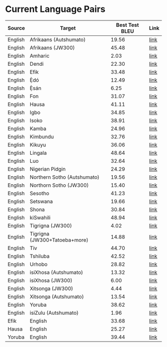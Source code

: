 # Current Language Pairs



| Source | Target | Best Test BLEU | Link |
---------|--------|-----------|------|
| English | Afrikaans (Autshumato) | 19.56 | [link](https://github.com/masakhane-io/masakhane/tree/master/en-af/autshumato-baseline) |
| English | Afrikaans (JW300) | 45.48 | [link](https://github.com/masakhane-io/masakhane/tree/master/en-af/jw300-baseline) |
| English | Amharic | 2.03 | [link](https://github.com/masakhane-io/masakhane/tree/master/en-am/jw300-amharic-baseline) |
| English | Dendi | 22.30 | [link](https://github.com/Jamiil92/masakhane/tree/master/en-ddn/live.bible.is-baseline) |
| English | Efik | 33.48 | [link](https://github.com/masakhane-io/masakhane/tree/master/en-efi/jw300-baseline) |
| English | Ẹ̀dó | 12.49 | [link](https://github.com/masakhane-io/masakhane/tree/master/en-bin/jw300-baseline) |
| English | Ẹ̀sán | 6.25 | [link](https://github.com/masakhane-io/masakhane/tree/master/en-ish/jw300-baseline) |
| English | Fon | 31.07 | [link](https://github.com/masakhane-io/masakhane/tree/master/en-fon/jw300-baseline) |
| English | Hausa | 41.11 | [link](https://github.com/masakhane-io/masakhane/tree/master/en-ha/opus_en_ha_baseline) |
| English | Igbo | 34.85 | [link](https://github.com/masakhane-io/masakhane/tree/master/en-ig/jw300-baseline) |
| English | Isoko | 38.91 | [link](https://github.com/masakhane-io/masakhane/tree/master/en-iso/jw300-baseline) |
| English | Kamba | 24.96 | [link](https://github.com/masakhane-io/masakhane/tree/master/en-kam/jw300-baseline) |
| English | Kimbundu | 32.76 | [link](https://github.com/masakhane-io/masakhane/tree/master/en-kmb/jw300-baseline) |
| English | Kikuyu | 36.06  | [link](https://github.com/masakhane-io/masakhane/tree/master/en-ki/jw300-baseline) |  
| English | Lingala | 48.64 | [link](https://github.com/masakhane-io/masakhane/tree/master/en-ln/jw300-baseline) |
| English | Luo | 32.64 | [link](https://github.com/masakhane-io/masakhane/tree/master/en-luo/jw300-baseline) |
| English | Nigerian Pidgin |  24.29   | [link](https://github.com/masakhane-io/masakhane/tree/master/en_pcm/jw300-baseline) |
| English | Northern Sotho (Autshumato) | 19.56  | [link](https://github.com/masakhane-io/masakhane/tree/master/en-nso/autshumato-baseline) |
| English | Northorn Sotho (JW300) | 15.40 | [link](https://github.com/masakhane-io/masakhane/tree/master/en-nso/jw300-baseline) |
| English | Sesotho  | 41.23 | [link](https://github.com/masakhane-io/masakhane/tree/master/en-st)
| English | Setswana |  19.66   | [link](https://github.com/masakhane-io/masakhane/tree/master/en-tn/autshumato-baseline) |
| English | Shona | 30.84  | [link](https://github.com/masakhane-io/masakhane/tree/master/en-sn/jw300-shona-baseline) |
| English | kiSwahili | 48.94  | [link](https://github.com/masakhane-io/masakhane/tree/master/en-sw/jw300-baseline) |
| English | Tigrigna (JW300) | 4.02 | [link](https://github.com/masakhane-io/masakhane/tree/master/en-ti/jw300-tigrigna-baseline) |
| English | Tigrigna (JW300+Tatoeba+more) | 14.88  | [link](https://github.com/masakhane-io/masakhane/tree/master/en-ti/tigmix-baseline) |
| English | Tiv | 44.70 | [link](https://github.com/masakhane-io/masakhane/tree/master/en_tiv/jw300-baseline) |
| English | Tshiluba | 42.52 | [link](https://github.com/masakhane-io/masakhane/tree/master/en-lua/jw300-baseline) |
| English | Urhobo |  28.82   | [link](https://github.com/masakhane-io/masakhane/tree/master/en-urh/jw300-baseline) |
| English | isiXhosa (Autshumato) | 13.32 | [link](https://github.com/masakhane-io/masakhane/tree/master/en-xh/autshumato-baseline) |
| English | isiXhosa (JW300) | 6.00 | [link](https://github.com/masakhane-io/masakhane/tree/master/en-xh/jw300-baseline) |
| English | Xitsonga (JW300) |  4.44   | [link](https://github.com/masakhane-io/masakhane/tree/master/en-ts) |
| English | Xitsonga (Autshumato) | 13.54 | [link](https://github.com/masakhane-io/masakhane/tree/master/en-ts/autshumato-baseline) |
| English | Yoruba |  38.62   | [link](https://github.com/masakhane-io/masakhane/tree/master/en-yo/jw300-baseline-improve) |
| English | isiZulu (Autshumato) |  1.96   | [link](https://github.com/masakhane-io/masakhane/tree/master/en-zu/autshumato-baseline) |
| Efik | English | 33.68 | [link](https://github.com/masakhane-io/masakhane/tree/master/efi-en/jw300-baseline) |
| Hausa | English | 25.27 | [link](https://github.com/masakhane-io/masakhane/tree/master/ha-en/opus_ha_en_baseline) |
| Yoruba  | English |  39.44   | [link](https://github.com/masakhane-io/masakhane/tree/master/yo-en/jw300-baseline) |
